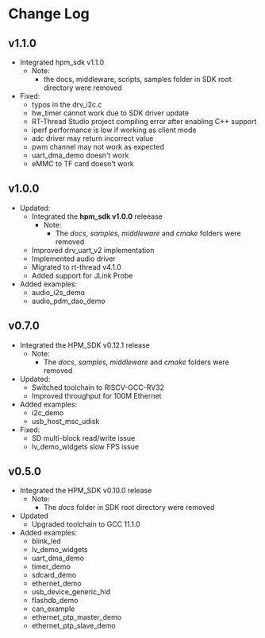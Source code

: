 # Change Log

## v1.1.0

- Integrated hpm_sdk v1.1.0
  - Note:
    - the docs, middleware, scripts, samples folder in SDK root directory were removed
- Fixed:
  - typos in the drv_i2c.c
  - hw_timer cannot work due to SDK driver update
  - RT-Thread Studio project compiling error after enabling C++ support
  - iperf performance is low if working as client mode
  - adc driver may return incorrect value
  - pwm channel may not work as expected
  - uart_dma_demo doesn't work
  - eMMC to TF card doesn't work

## v1.0.0

- Updated:
  - Integrated the __hpm_sdk v1.0.0__ releease
    - Note:
      - The *docs*, *samples*, *middleware* and *cmake* folders were removed
  - Improved drv_uart_v2 implementation
  - Implemented audio driver
  - Migrated to rt-thread v4.1.0
  - Added support for JLink Probe
- Added examples:
  - audio_i2s_demo
  - audio_pdm_dao_demo

## v0.7.0

- Integrated the HPM_SDK v0.12.1 release
  - Note:
    - The *docs*, *samples*, *middleware* and *cmake* folders were removed
- Updated:
  - Switched toolchain to RISCV-GCC-RV32
  - Improved throughput for 100M Ethernet
- Added examples:
  - i2c_demo
  - usb_host_msc_udisk
- Fixed:
  - SD multi-block read/write issue
  - lv_demo_widgets slow FPS issue

## v0.5.0

- Integrated the HPM_SDK v0.10.0 release
  - Note:
    - The *docs* folder in SDK root directory were removed
- Updated
  - Upgraded toolchain to GCC 11.1.0
- Added examples:
  - blink_led
  - lv_demo_widgets
  - uart_dma_demo
  - timer_demo
  - sdcard_demo
  - ethernet_demo
  - usb_device_generic_hid
  - flashdb_demo
  - can_example
  - ethernet_ptp_master_demo
  - ethernet_ptp_slave_demo

